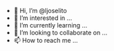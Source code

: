 - 👋 Hi, I’m @ljoselito
- 👀 I’m interested in ...
- 🌱 I’m currently learning ...
- 💞️ I’m looking to collaborate on ...
- 📫 How to reach me ...

<!---
ljoselito/ljoselito is a ✨ special ✨ repository because its `README.md` (this file) appears on your GitHub profile.
You can click the Preview link to take a look at your changes.
--->
